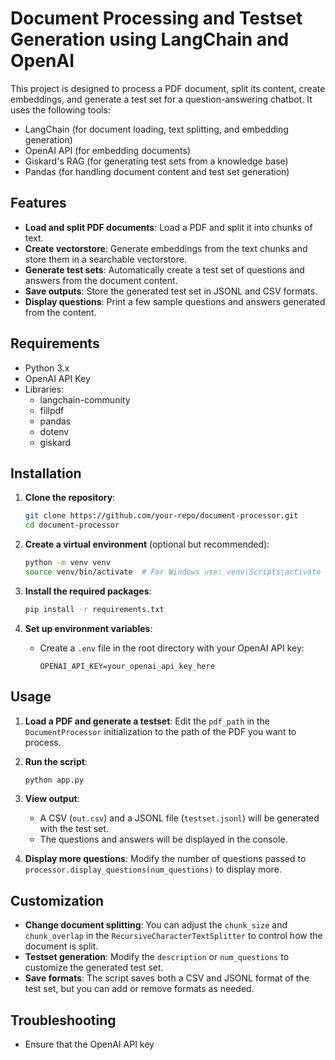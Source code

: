 # Document Processing and Testset Generation using LangChain and OpenAI

This project is designed to process a PDF document, split its content, create embeddings, and generate a test set for a question-answering chatbot. It uses the following tools:
- LangChain (for document loading, text splitting, and embedding generation)
- OpenAI API (for embedding documents)
- Giskard's RAG (for generating test sets from a knowledge base)
- Pandas (for handling document content and test set generation)

## Features

- **Load and split PDF documents**: Load a PDF and split it into chunks of text.
- **Create vectorstore**: Generate embeddings from the text chunks and store them in a searchable vectorstore.
- **Generate test sets**: Automatically create a test set of questions and answers from the document content.
- **Save outputs**: Store the generated test set in JSONL and CSV formats.
- **Display questions**: Print a few sample questions and answers generated from the content.

## Requirements

- Python 3.x
- OpenAI API Key
- Libraries: 
  - langchain-community
  - fillpdf
  - pandas
  - dotenv
  - giskard

## Installation

1. **Clone the repository**:
    ```bash
    git clone https://github.com/your-repo/document-processor.git
    cd document-processor
    ```

2. **Create a virtual environment** (optional but recommended):
    ```bash
    python -m venv venv
    source venv/bin/activate  # For Windows use: venv\Scripts\activate
    ```

3. **Install the required packages**:
    ```bash
    pip install -r requirements.txt
    ```

4. **Set up environment variables**:
    - Create a `.env` file in the root directory with your OpenAI API key:
      ```
      OPENAI_API_KEY=your_openai_api_key_here
      ```

## Usage

1. **Load a PDF and generate a testset**:
   Edit the `pdf_path` in the `DocumentProcessor` initialization to the path of the PDF you want to process.

2. **Run the script**:
    ```bash
    python app.py
    ```

3. **View output**:
    - A CSV (`out.csv`) and a JSONL file (`testset.jsonl`) will be generated with the test set.
    - The questions and answers will be displayed in the console.

4. **Display more questions**:
   Modify the number of questions passed to `processor.display_questions(num_questions)` to display more.

## Customization

- **Change document splitting**: You can adjust the `chunk_size` and `chunk_overlap` in the `RecursiveCharacterTextSplitter` to control how the document is split.
- **Testset generation**: Modify the `description` or `num_questions` to customize the generated test set.
- **Save formats**: The script saves both a CSV and JSONL format of the test set, but you can add or remove formats as needed.

## Troubleshooting

- Ensure that the OpenAI API key
